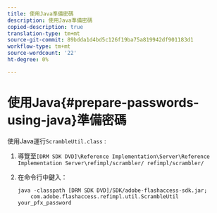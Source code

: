 ```yaml
---
title: 使用Java準備密碼
description: 使用Java準備密碼
copied-description: true
translation-type: tm+mt
source-git-commit: 89bdda1d4bd5c126f19ba75a819942df901183d1
workflow-type: tm+mt
source-wordcount: '22'
ht-degree: 0%

---
```



# 使用Java{#prepare-passwords-using-java}準備密碼

使用Java運行`ScrambleUtil.class` :

1. 導覽至`[DRM SDK DVD]\Reference Implementation\Server\Reference Implementation Server\refimpl/scrambler/ refimpl/scrambler/`
1. 在命令行中鍵入：

   ```
   java -classpath [DRM SDK DVD]/SDK/adobe-flashaccess-sdk.jar;  
       com.adobe.flashaccess.refimpl.util.ScrambleUtil your_pfx_password
   ```

